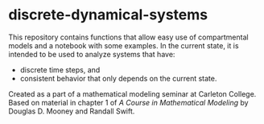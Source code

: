 # discrete-dynamical-systems
This repository contains functions that allow easy use of compartmental models and a notebook with some examples. In the current state, it is intended to be used to analyze systems that have:
- discrete time steps, and
- consistent behavior that only depends on the current state.

Created as a part of a mathematical modeling seminar at Carleton College. Based on material in chapter 1 of _A Course in Mathematical Modeling_ by Douglas D. Mooney and Randall Swift.
